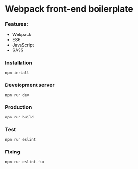 # Webpack front-end boilerplate



### Features:
* Webpack
* ES6
* JavaScript
* SASS



### Installation
```
npm install
```

### Development server
```
npm run dev
```

### Production
```
npm run build
```

### Test
```
npm run eslint
```

### Fixing
```
npm run eslint-fix
```